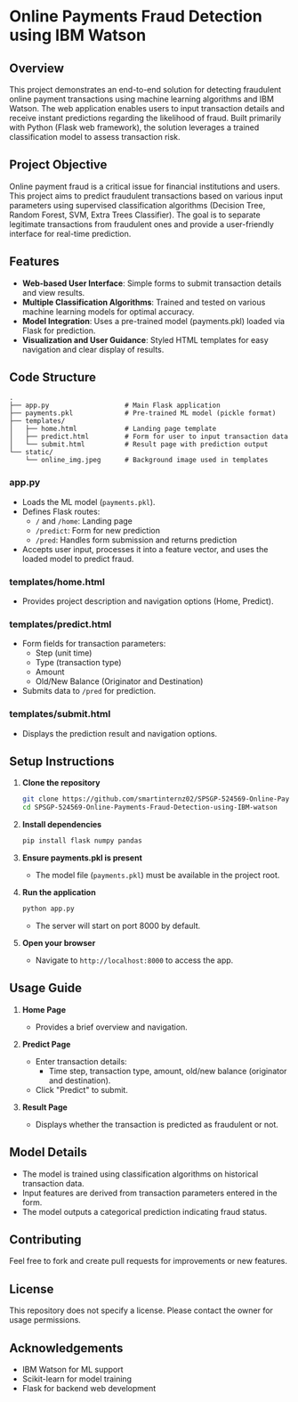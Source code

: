 # Online Payments Fraud Detection using IBM Watson

## Overview

This project demonstrates an end-to-end solution for detecting fraudulent online payment transactions using machine learning algorithms and IBM Watson. The web application enables users to input transaction details and receive instant predictions regarding the likelihood of fraud. Built primarily with Python (Flask web framework), the solution leverages a trained classification model to assess transaction risk.

## Project Objective

Online payment fraud is a critical issue for financial institutions and users. This project aims to predict fraudulent transactions based on various input parameters using supervised classification algorithms (Decision Tree, Random Forest, SVM, Extra Trees Classifier). The goal is to separate legitimate transactions from fraudulent ones and provide a user-friendly interface for real-time prediction.

## Features

- **Web-based User Interface**: Simple forms to submit transaction details and view results.
- **Multiple Classification Algorithms**: Trained and tested on various machine learning models for optimal accuracy.
- **Model Integration**: Uses a pre-trained model (payments.pkl) loaded via Flask for prediction.
- **Visualization and User Guidance**: Styled HTML templates for easy navigation and clear display of results.

## Code Structure

```
.
├── app.py                   # Main Flask application
├── payments.pkl             # Pre-trained ML model (pickle format)
├── templates/
│   ├── home.html            # Landing page template
│   ├── predict.html         # Form for user to input transaction data
│   └── submit.html          # Result page with prediction output
└── static/
    └── online_img.jpeg      # Background image used in templates
```

### app.py

- Loads the ML model (`payments.pkl`).
- Defines Flask routes:
  - `/` and `/home`: Landing page
  - `/predict`: Form for new prediction
  - `/pred`: Handles form submission and returns prediction
- Accepts user input, processes it into a feature vector, and uses the loaded model to predict fraud.

### templates/home.html

- Provides project description and navigation options (Home, Predict).

### templates/predict.html

- Form fields for transaction parameters:
  - Step (unit time)
  - Type (transaction type)
  - Amount
  - Old/New Balance (Originator and Destination)
- Submits data to `/pred` for prediction.

### templates/submit.html

- Displays the prediction result and navigation options.

## Setup Instructions

1. **Clone the repository**
   ```bash
   git clone https://github.com/smartinternz02/SPSGP-524569-Online-Payments-Fraud-Detection-using-IBM-watson.git
   cd SPSGP-524569-Online-Payments-Fraud-Detection-using-IBM-watson
   ```

2. **Install dependencies**
   ```bash
   pip install flask numpy pandas
   ```

3. **Ensure payments.pkl is present**
   - The model file (`payments.pkl`) must be available in the project root.

4. **Run the application**
   ```bash
   python app.py
   ```
   - The server will start on port 8000 by default.

5. **Open your browser**
   - Navigate to `http://localhost:8000` to access the app.

## Usage Guide

1. **Home Page**
   - Provides a brief overview and navigation.

2. **Predict Page**
   - Enter transaction details:
     - Time step, transaction type, amount, old/new balance (originator and destination).
   - Click "Predict" to submit.

3. **Result Page**
   - Displays whether the transaction is predicted as fraudulent or not.

## Model Details

- The model is trained using classification algorithms on historical transaction data.
- Input features are derived from transaction parameters entered in the form.
- The model outputs a categorical prediction indicating fraud status.

## Contributing

Feel free to fork and create pull requests for improvements or new features.

## License

This repository does not specify a license. Please contact the owner for usage permissions.

## Acknowledgements

- IBM Watson for ML support
- Scikit-learn for model training
- Flask for backend web development
